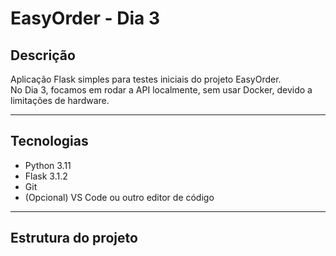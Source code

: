 # EasyOrder - Dia 3

## Descrição
Aplicação Flask simples para testes iniciais do projeto EasyOrder.  
No Dia 3, focamos em rodar a API localmente, sem usar Docker, devido a limitações de hardware.

---

## Tecnologias
- Python 3.11
- Flask 3.1.2
- Git
- (Opcional) VS Code ou outro editor de código

---

## Estrutura do projeto

